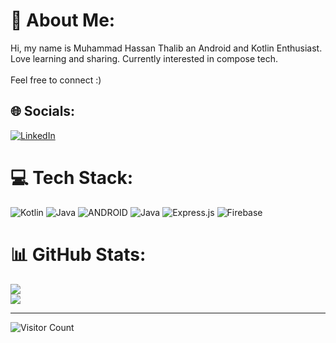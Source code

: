 # 💫 About Me:
Hi, my name is Muhammad Hassan Thalib an Android and Kotlin Enthusiast.<br>Love learning and sharing. Currently interested in compose tech.<br><br>Feel free to connect :)


## 🌐 Socials:
[![LinkedIn](https://img.shields.io/badge/LinkedIn-%230077B5.svg?logo=linkedin&logoColor=white)](https://linkedin.com/in/muhammhassan) 

# 💻 Tech Stack:
![Kotlin](https://img.shields.io/badge/kotlin-%230095D5.svg?style=for-the-badge&logo=kotlin&logoColor=white) ![Java](https://img.shields.io/badge/java-%23ED8B00.svg?style=for-the-badge&logo=java&logoColor=white) ![ANDROID](https://img.shields.io/badge/android-%2320232a.svg?style=for-the-badge&logo=android&logoColor=%a4c639) ![Java](https://img.shields.io/badge/java-%23ED8B00.svg?style=for-the-badge&logo=java&logoColor=white) ![Express.js](https://img.shields.io/badge/express.js-%23404d59.svg?style=for-the-badge&logo=express&logoColor=%2361DAFB) ![Firebase](https://img.shields.io/badge/firebase-%23039BE5.svg?style=for-the-badge&logo=firebase)
# 📊 GitHub Stats:
![](https://github-readme-streak-stats.herokuapp.com/?user=muhammadhassan3&theme=dark&hide_border=false)<br/>
![](https://github-readme-stats.vercel.app/api/top-langs/?username=muhammadhassan3&theme=dark&hide_border=false&include_all_commits=false&count_private=true&layout=compact)

---
![Visitor Count](https://profile-counter.glitch.me/muhammadhassan3/count.svg)
